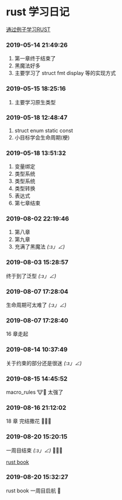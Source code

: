 # rust 学习日记

[通过例子学习RUST](https://rustwiki.org/zh-CN/rust-by-example/index.html)

### 2019-05-14 21:49:26
1. 第一章终于结束了
2. 黑魔法好多
3. 主要学习了 struct fmt display 等的实现方式

### 2019-05-15 18:25:16
1. 主要学习原生类型

### 2019-05-18 12:48:47
1. struct enum static const
2. 小目标学会生命周期(梗)

### 2019-05-18 13:51:32
1. 变量绑定
2. 类型系统
3. 类型系统
4. 类型转换
5. 表达式
6. 第七章结束

### 2019-08-02 22:19:46
1. 第八章
2. 第九章
3. 充满了黑魔法 _(:з」∠)_

### 2019-08-03 15:28:57
终于到了泛型 _(:з」∠)_

### 2019-08-07 17:28:04
生命周期可太难了 _(:з」∠)_

### 2019-08-07 17:28:40
16 章走起

### 2019-08-14 10:37:49
关于约束的部分还是很迷 _(:з」∠)_

### 2019-08-15 14:45:52
macro_rules 🐮🍺 太强了

### 2019-08-16 21:12:02
18 章 完结撒花 🎉🎉🎉

### 2019-08-20 15:20:15
一周目结束 _(:з」∠)_ 🎉🎉🎉

[rust book](https://doc.rust-lang.org/book/index.html)

### 2019-08-20 15:32:27
rust book 一周目启航 🚴
